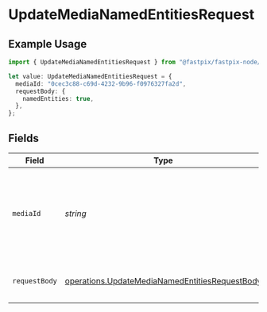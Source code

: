 # UpdateMediaNamedEntitiesRequest

## Example Usage

```typescript
import { UpdateMediaNamedEntitiesRequest } from "@fastpix/fastpix-node/models/operations";

let value: UpdateMediaNamedEntitiesRequest = {
  mediaId: "0cec3c88-c69d-4232-9b96-f0976327fa2d",
  requestBody: {
    namedEntities: true,
  },
};
```

## Fields

| Field                                                                                                            | Type                                                                                                             | Required                                                                                                         | Description                                                                                                      | Example                                                                                                          |
| ---------------------------------------------------------------------------------------------------------------- | ---------------------------------------------------------------------------------------------------------------- | ---------------------------------------------------------------------------------------------------------------- | ---------------------------------------------------------------------------------------------------------------- | ---------------------------------------------------------------------------------------------------------------- |
| `mediaId`                                                                                                        | *string*                                                                                                         | :heavy_check_mark:                                                                                               | The unique identifier assigned to the media when created. The value should be a valid UUID.<br/>                 | 0cec3c88-c69d-4232-9b96-f0976327fa2d                                                                             |
| `requestBody`                                                                                                    | [operations.UpdateMediaNamedEntitiesRequestBody](../../models/operations/updatemedianamedentitiesrequestbody.md) | :heavy_check_mark:                                                                                               | N/A                                                                                                              | {<br/>"namedEntities": true<br/>}                                                                                |